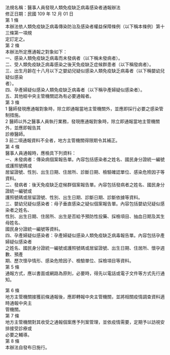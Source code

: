 法規名稱：醫事人員發現人類免疫缺乏病毒感染者通報辦法  
修正日期：民國 109 年 12 月 01 日  
第 1 條  
本辦法依人類免疫缺乏病毒傳染防治及感染者權益保障條例（以下稱本條例）第十三條第一項規  
定訂定之。  
第 2 條  
本辦法所定應通報之對象如下：  
一、感染人類免疫缺乏病毒而未發病者（以下稱未發病者）。  
二、受人類免疫缺乏病毒感染之後天免疫缺乏症候群患者（以下稱發病者）。  
三、出生月齡在十八月以下之嬰幼兒疑似感染人類免疫缺乏病毒者（以下稱嬰幼兒疑似感染  
者）。  
四、孕產婦疑似感染人類免疫缺乏病毒者（以下稱孕產婦疑似感染者）。  
五、其他經中央主管機關認為有必要通報者。  
第 3 條  
1 醫師發現應通報對象時，除立即通報當地主管機關外，並應即採行必要之感染管制措施。  
2 醫師以外之醫事人員執行業務，發現應通報對象時，除立即通報當地主管機關外，並應即報告其  
診療醫師。  
3 前二項通報資料不全者，地方主管機關得限期令其補正。  
第 4 條  
醫事人員通報時，應檢具下列資料：  
一、未發病者：傳染病個案報告單。內容包括感染者之姓名、國民身分證統一編號或護照號碼或  
居留證號、性別、出生日期、住居所、診斷日期、檢驗確認單位、感染危險因子等資料。  
二、發病者：後天免疫缺乏症候群個案報告單。內容包括發病者之姓名、國民身分證統一編號或  
護照號碼或居留證號、性別、出生日期、診斷日期、診斷依據等資料。  
三、嬰幼兒疑似感染者：母子垂直感染之疑似個案報告單。內容包括嬰幼兒疑似感染者之姓名、  
性別、出生日期、住居所、出生是否給予預防性投藥、採檢項目、抽血日期及其生母姓名、  
國民身分證統一編號等資料。  
四、孕產婦疑似感染者：孕產婦疑似感染人類免疫缺乏病毒報告單。內容包括孕產婦疑似感染者  
之姓名、國民身分證統一編號或護照號碼或居留證號、出生日期、住居所、懷孕週數、預產  
期、歷次懷孕情形、感染危險因子、檢驗單位、採檢項目等資料。  
第 5 條  
通報方式，應以書面或網路為原則，必要時，得先以電話或電子文件等方式先行通知。  


第 6 條  
地方主管機關接獲前條通報後，應即轉報中央主管機關，並將相關疫情調查資料適時通報中央主  
管機關。  
第 7 條  
地方主管機關對其收受之通報個案應予列案管理，並依疫情需要，定期予以訪視安排接受診療或  
必要之輔導。  
第 8 條  
本辦法自發布日施行。  


